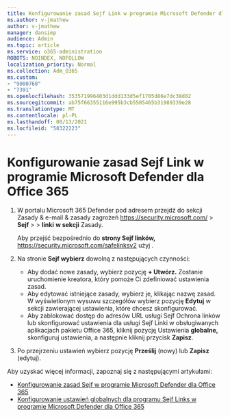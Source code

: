 ```yaml
---
title: Konfigurowanie zasad Sejf Link w programie Microsoft Defender dla Office 365
ms.author: v-jmathew
author: v-jmathew
manager: dansimp
audience: Admin
ms.topic: article
ms.service: o365-administration
ROBOTS: NOINDEX, NOFOLLOW
localization_priority: Normal
ms.collection: Adm_O365
ms.custom:
- "9000760"
- "7391"
ms.openlocfilehash: 353571996403d1ddd133d5ef1705d86e7dc38d02
ms.sourcegitcommit: ab75f66355116e995b3cb5505465b31989339e28
ms.translationtype: MT
ms.contentlocale: pl-PL
ms.lasthandoff: 08/13/2021
ms.locfileid: "58322223"
---
```

# <a name="set-up-safe-link-policies-in-microsoft-defender-for-office-365"></a>Konfigurowanie zasad Sejf Link w programie Microsoft Defender dla Office 365

1. W portalu Microsoft 365 Defender pod adresem przejdź do sekcji Zasady & e-mail & zasady zagrożeń <https://security.microsoft.com/>  \> **Sejf** \>  \> **linki** **w sekcji** Zasady.

   Aby przejść bezpośrednio do **strony Sejf linków,** <https://security.microsoft.com/safelinksv2> użyj .

2. Na stronie **Sejf wybierz** dowolną z następujących czynności:
   - Aby dodać nowe zasady, wybierz pozycję **+ Utwórz.** Zostanie uruchomienie kreatora, który pomoże Ci zdefiniować ustawienia zasad.
   - Aby edytować istniejące zasady, wybierz je, klikając nazwę zasad. W wyświetlonym wysuwu szczegółów wybierz pozycję **Edytuj** w sekcji zawierającej ustawienia, które chcesz skonfigurować.
   - Aby zablokować dostęp do adresów URL usługi Sejf Ochrona linków lub skonfigurować ustawienia dla usługi Sejf Linki w obsługiwanych aplikacjach pakietu Office 365, kliknij pozycję Ustawienia **globalne,** skonfiguruj ustawienia, a następnie kliknij przycisk **Zapisz**.

3. Po przejrzeniu ustawień wybierz pozycję **Prześlij** (nowy) lub **Zapisz** (edytuj).

Aby uzyskać więcej informacji, zapoznaj się z następującymi artykułami:

- [Konfigurowanie zasad Sejf w programie Microsoft Defender dla Office 365](https://docs.microsoft.com/microsoft-365/security/office-365-security/set-up-safe-links-policies)
- [Konfigurowanie ustawień globalnych dla programu Sejf Links w programie Microsoft Defender dla Office 365](https://docs.microsoft.com/microsoft-365/security/office-365-security/configure-global-settings-for-safe-links)
